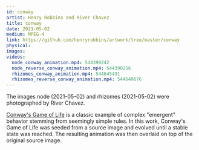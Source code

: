 ```yaml
---
id: conway
artist: Henry Robbins and River Chavez
title: conway
date: 2021-05-02
medium: MPEG-4
link: https://github.com/henryrobbins/artwork/tree/master/conway
physical:
images:
videos:
  node_conway_animation.mp4: 544390242
  node_reverse_conway_animation.mp4: 544390256
  rhizomes_conway_animation.mp4: 544645491
  rhizomes_reverse_conway_animation.mp4: 544649676
---
```

The images node (2021-05-02) and rhizomes (2021-05-02) were photographed by
River Chavez.

[Conway's Game of Life](https://en.wikipedia.org/wiki/Conway%27s_Game_of_Life)
is a classic example of complex "emergent" behavior stemming from seemingly
simple rules. In this work, Conway's Game of Life was seeded from a source
image and evolved until a stable state was reached. The resulting animation was
then overlaid on top of the original source image.
